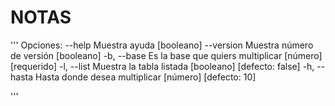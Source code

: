 

# NOTAS

'''
Opciones:
      --help     Muestra ayuda                                        [booleano]
      --version  Muestra número de versión                            [booleano]
  -b, --base     Es la base que quiers multiplicar          [número] [requerido]
  -l, --list     Muestra la tabla listada            [booleano] [defecto: false]
  -h, --hasta    Hasta donde desea multiplicar            [número] [defecto: 10]

'''